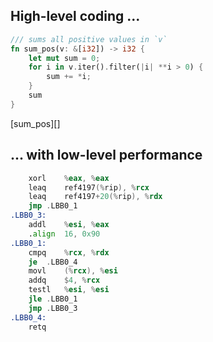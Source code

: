 ## High-level coding ...

```rust
/// sums all positive values in `v`
fn sum_pos(v: &[i32]) -> i32 {
    let mut sum = 0;
    for i in v.iter().filter(|i| **i > 0) {
        sum += *i;
    }
    sum
}
```

<!-- NOTE: Above is *not* the actual source for playpen
     link. See a01_abstraction_source.md for that. -->

[sum_pos][]

## ... with low-level performance

```asm
	xorl	%eax, %eax
	leaq	ref4197(%rip), %rcx
	leaq	ref4197+20(%rip), %rdx
	jmp	.LBB0_1
.LBB0_3:
	addl	%esi, %eax
	.align	16, 0x90
.LBB0_1:
	cmpq	%rcx, %rdx
	je	.LBB0_4
	movl	(%rcx), %esi
	addq	$4, %rcx
	testl	%esi, %esi
	jle	.LBB0_1
	jmp	.LBB0_3
.LBB0_4:
	retq
```
